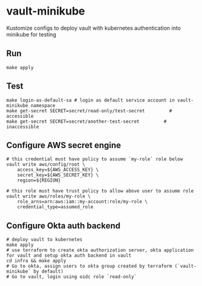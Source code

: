 # vault-minikube

Kustomize configs to deploy vault with kubernetes authentication into minikube for testing

## Run

```shell
make apply
```

## Test

```shell
make login-as-default-sa # login as default service account in vault-minikube namespace
make get-secret SECRET=secret/read-only/test-secret         # accessible
make get-secret SECRET=secret/another-test-secret         # inaccessible
```

## Configure AWS secret engine

```shell
# this credential must have policy to assume `my-role` role below
vault write aws/config/root \
    access_key=${AWS_ACCESS_KEY} \
    secret_key=${AWS_SECRET_KEY} \
    region=${REGION}

# this role must have trust policy to allow above user to assume role
vault write aws/roles/my-role \
    role_arns=arn:aws:iam::my-account:role/my-role \
    credential_type=assumed_role
```

## Configure Okta auth backend

```shell
# deploy vault to kubernetes
make apply
# use terraform to create okta authorization server, okta application for vault and setup okta auth backend in vault
cd infra && make apply
# Go to okta, assign users to okta group created by terraform (`vault-minikube` by default)
# Go to vault, login using oidc role `read-only`
```
